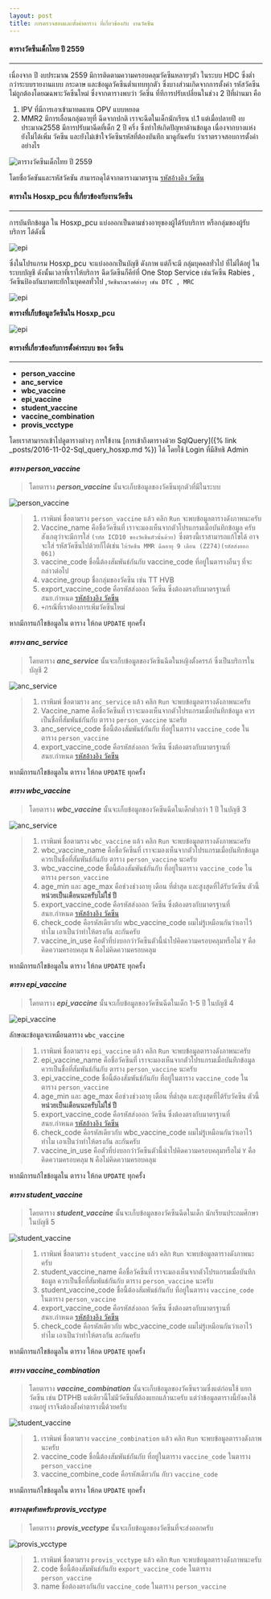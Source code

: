 ```yaml
---
layout: post
title: การตรวจสอบและตั้งค่าตาราง ที่เกี่ยวข้องกับ งานวัคซีน
---
```


#### ตารางวัคซีนเด็กไทย ปี 2559
---
เนื่องจาก ปี งบประมาณ 2559  มีการติดตามความครอบคลุมวัคซีนหลายๆตัว ในระบบ HDC ซึ่งต่ำกว่าระบบรายงานแบบ กระดาษ
 และข้อมูลวัคซีนต่ำแทบทุกตัว ซึ่งบางส่วนเกิดจากการตั้งค่า รหัสวัคซีนไม่ถูกต้องโดยฌฉพาะวัคซีนใหม่ ซึ่งจากตารางพบว่า วัคซีน ที่ทีการปรับเปลี่ยนในช่วง  2  ปีที่ผ่านมา คือ 
1. IPV ที่มีการเอาเข้ามาทดแทน OPV แบบหยอด 
2. MMR2 มีการเลื่อนกลุ่มอายุที่ ฉีดจากปกติ เราจะฉีดในเด็กนักเรียน ป.1 แต่เมื่อปลายปี งบประมาณ​2558 มีการปรับมาฉีดที่เด็ก 2 ปี ครึ่ง
ซึ่งทำให้เกิดปัญหาด้านข้อมูล เนื่องจากบางแห่ง ยังไม่ได้เพิ่ม วัคซีน และยังไม่เข้าใจวัคซีนรหัสที่ต้องบันทึก
มาดูกันครับ ว่าเราตรวจสอบการตั้งค่าอย่างไร

![ตารางวัคซีนเด็กไทย ปี 2559](/img/epi/epi_table_2559.jpg)

โดยชื่อวัคซันและรหัสวัคซัน สามารถดุได้จากตารางมาตรฐาน [รหัสอ้างอิง วัคซีน](http://203.157.185.18/download/IT/standardcode43_2559_v2.1_15JULY16/198.vaccine_code_20151124.xls)
#### ตารางใน Hosxp_pcu ที่เกี่ยวข้องกับงานวัคซีน
---

การบันทึกข้อมูล ใน Hosxp_pcu แบ่งออกเป็นตามช่วงอายุของผู้ได้รับบริการ หรือกลุ่มของผู้รับบริการ ได้ดังนี้ 

![epi](/img/epi/vaccine_group.png)

ซึ่งในโปรแกรม Hosxp_pcu จะแบ่งออกเป็นบัญชี ดังภาพ แต่ก็จะมี กลุ่มบุคคลทั่วไป ที่ไม่ได้อยู่ ในระบบบัญชี ดังนั้นเวลาที่เราให้บริการ ฉีดวัดซีนก็คีย์ที่ One Stop Service
เช่นวัคซีน Rabies , วัคซีนป้องกันบาดทะยักในบุคคลทั่วไป ,`วัคซีนรณรงค์ต่างๆ เช่น DTC , MRC`

![epi](/img/epi/vaccine_group2.png)

**ตารางที่เก็บข้อมูลวัคซีนใน Hosxp_pcu**

![epi](/img/epi/vaccine_table_inhos.png)

#### ตารางที่เกี่ยวข้องกับการตั้งค่าระบบ ของ วัคซีน
---
* **person_vaccine**  
* **anc_service**
* **wbc_vaccine**
* **epi_vaccine**
* **student_vaccine**
* **vaccine_combination**
* **provis_vcctype**

โดยเราสามารถเข้าไปดูตารางต่างๆ การใข้งาน [การเข้าถึงตารางด้วย SqlQuery]({% link _posts/2016-11-02-Sql_query_hosxp.md %}) ได้ โดยใช้ Login ที่มีสิทธิ Admin

#### _ตาราง  **person_vaccine**_
> โดยตาราง ***person_vaccine*** นั้นจะเก็บข้อมูลของวัคซีนทุกตัวที่มีในระบบ 

![person_vaccine](/img/epi/person_vaccine.png)
> 1. เราพิมพ์ ชื่อตามราง `person_vaccine` แล้ว คลิก `Run` จะพบข้อมูลตารางดังภาพนะครับ
> 2. Vaccine_name คือชื่อวัคซีนที่  เราจะมองเห็นจากตัวโปรแกรมเมื่อบันทึกข้อมูล ครับ สังเกตุว่าจะมีการใส่ `(รหัส ICD10 ของวัคซีนตัวนั้นด้วย)` ซึ่งตรงนี้เราสามารถแก้ไขได้ อาจจะใส่ รหัสวัคซีนไปด้วยก็ได้เช่น `ให้วัคซีน MMR ฉีดอายุ 9 เดือน (Z274)(รหัสส่งออก 061)`
> 3. vaccine_code ชื่อนี้ต้องสัมพันธ์กันกับ vaccine_code ที่อยู่ในตารางอืนๆ ที่จะกล่าวต่อไป
> 4. vaccine_group ชื่อกลุ่มของวัคซีน เช่น TT  HVB 
> 5. export_vaccine_code คือรหัสส่งออก วัคซีน ซึ่งต้องตรงกับมาตรฐานที่ สนย.กำหนด [รหัสอ้างอิง วัคซีน](http://203.157.185.18/download/IT/standardcode43_2559_v2.1_15JULY16/198.vaccine_code_20151124.xls)
> 6. `+`กรณีที่เราต้องการเพิ่มวัคซีนใหม่ 

หากมีการแก้ไขข้อมูลใน ตาราง ให้กด `UPDATE` ทุกครั้ง


#### _ตาราง  **anc_service**_
> โดยตาราง ***anc_service*** นั้นจะเก็บข้อมูลของวัคซีนฉีดในหญิงตั้งครรภ์ ซึ่งเป็นบริการในบัญชี 2

![anc_service](/img/epi/anc_service.png)

> 1. เราพิมพ์ ชื่อตามราง `anc_service`  แล้ว คลิก `Run` จะพบข้อมูลตารางดังภาพนะครับ
> 2. Vaccine_name คือชื่อวัคซีนที่  เราจะมองเห็นจากตัวโปรแกรมเมื่อบันทึกข้อมูล ควรเป็นชื่อที่สัมพันธ์กันกับ ตาราง `person_vaccine` นะครับ
> 3. anc_service_code ชื่อนี้ต้องสัมพันธ์กันกับ  ที่อยู่ในตาราง `vaccine_code` ในตาราง `person_vaccine`
> 4. export_vaccine_code คือรหัสส่งออก วัคซีน ซึ่งต้องตรงกับมาตรฐานที่ สนย.กำหนด [รหัสอ้างอิง วัคซีน](http://203.157.185.18/download/IT/standardcode43_2559_v2.1_15JULY16/198.vaccine_code_20151124.xls)

หากมีการแก้ไขข้อมูลใน ตาราง ให้กด `UPDATE` ทุกครั้ง

#### _ตาราง  **wbc_vaccine**_
> โดยตาราง ***wbc_vaccine*** นั้นจะเก็บข้อมูลของวัคซีนฉีดในเด็กต่ำกว่า 1 ปี ในบัญชี 3

![anc_service](/img/epi/wbc_vaccine.png)

> 1. เราพิมพ์ ชื่อตามราง `wbc_vaccine`  แล้ว คลิก `Run` จะพบข้อมูลตารางดังภาพนะครับ
> 2. wbc_vaccine_name คือชื่อวัคซีนที่  เราจะมองเห็นจากตัวโปรแกรมเมื่อบันทึกข้อมูล ควรเป็นชื่อที่สัมพันธ์กันกับ ตาราง `person_vaccine` นะครับ
> 3. wbc_vaccine_code ชื่อนี้ต้องสัมพันธ์กันกับ  ที่อยู่ในตาราง `vaccine_code` ในตาราง `person_vaccine`
> 4. age_min และ age_max  คือช่วงช่วงอายุ เดือน ที่ต่ำสุด และสูงสุดที่ได้รับวัคซีน ตัวนี้  **หน่วยเป็นเดือนนะครับไม่ใช่ ปี**
> 5. export_vaccine_code คือรหัสส่งออก วัคซีน ซึ่งต้องตรงกับมาตรฐานที่ สนย.กำหนด [รหัสอ้างอิง วัคซีน](http://203.157.185.18/download/IT/standardcode43_2559_v2.1_15JULY16/198.vaccine_code_20151124.xls)
> 6. check_code คือรหัสเดียวกับ wbc_vaccine_code ผมไม่รู้เหมือนกันว่าเอาไว้ทำไม เอาเป็นว่าทำให้ตรงกัน ละกันครับ
> 7. vaccine_in_use คือตัวที่บ่งบอกว่าวัคซีนตัวนี้นำไปคิดความครอบคลุมหรือไม่ `Y` คือคิดความครอบคลุม  `N` คือไม่คิดความครอบคลุม  

หากมีการแก้ไขข้อมูลใน ตาราง ให้กด `UPDATE` ทุกครั้ง

#### _ตาราง  **epi_vaccine**_
> โดยตาราง ***epi_vaccine*** นั้นจะเก็บข้อมูลของวัคซีนฉีดในเด็ก 1-5 ปี ในบัญชี 4

![epi_vaccine](/img/epi/epi_vaccine.png)

ลักษณะข้อมูลจะเหมือนตาราง `wbc_vaccine`
> 1. เราพิมพ์ ชื่อตามราง `epi_vaccine`  แล้ว คลิก `Run` จะพบข้อมูลตารางดังภาพนะครับ
> 2. epi_vaccine_name คือชื่อวัคซีนที่  เราจะมองเห็นจากตัวโปรแกรมเมื่อบันทึกข้อมูล ควรเป็นชื่อที่สัมพันธ์กันกับ ตาราง `person_vaccine` นะครับ
> 3. epi_vaccine_code ชื่อนี้ต้องสัมพันธ์กันกับ  ที่อยู่ในตาราง `vaccine_code` ในตาราง `person_vaccine`
> 4. age_min และ age_max  คือช่วงช่วงอายุ เดือน ที่ต่ำสุด และสูงสุดที่ได้รับวัคซีน ตัวนี้  **หน่วยเป็นเดือนนะครับไม่ใช่ ปี**
> 5. export_vaccine_code คือรหัสส่งออก วัคซีน ซึ่งต้องตรงกับมาตรฐานที่ สนย.กำหนด [รหัสอ้างอิง วัคซีน](http://203.157.185.18/download/IT/standardcode43_2559_v2.1_15JULY16/198.vaccine_code_20151124.xls)
> 6. check_code คือรหัสเดียวกับ wbc_vaccine_code ผมไม่รู้เหมือนกันว่าเอาไว้ทำไม เอาเป็นว่าทำให้ตรงกัน ละกันครับ
> 7. vaccine_in_use คือตัวที่บ่งบอกว่าวัคซีนตัวนี้นำไปคิดความครอบคลุมหรือไม่ `Y` คือคิดความครอบคลุม  `N` คือไม่คิดความครอบคลุม  

หากมีการแก้ไขข้อมูลใน ตาราง ให้กด `UPDATE` ทุกครั้ง

#### _ตาราง  **student_vaccine**_
> โดยตาราง ***student_vaccine*** นั้นจะเก็บข้อมูลของวัคซีนฉีดในเด็ก นักเรียนประถมศึกษา ในบัญชี 5

![student_vaccine](/img/epi/student_vaccine.png)


> 1. เราพิมพ์ ชื่อตามราง `student_vaccine`  แล้ว คลิก `Run` จะพบข้อมูลตารางดังภาพนะครับ
> 2. student_vaccine_name คือชื่อวัคซีนที่  เราจะมองเห็นจากตัวโปรแกรมเมื่อบันทึกข้อมูล ควรเป็นชื่อที่สัมพันธ์กันกับ ตาราง `person_vaccine` นะครับ
> 3. student_vaccine_code ชื่อนี้ต้องสัมพันธ์กันกับ  ที่อยู่ในตาราง `vaccine_code` ในตาราง `person_vaccine`
> 4. export_vaccine_code คือรหัสส่งออก วัคซีน ซึ่งต้องตรงกับมาตรฐานที่ สนย.กำหนด [รหัสอ้างอิง วัคซีน](http://203.157.185.18/download/IT/standardcode43_2559_v2.1_15JULY16/198.vaccine_code_20151124.xls)
> 5. check_code คือรหัสเดียวกับ wbc_vaccine_code ผมไม่รู้เหมือนกันว่าเอาไว้ทำไม เอาเป็นว่าทำให้ตรงกัน ละกันครับ

หากมีการแก้ไขข้อมูลใน ตาราง ให้กด `UPDATE` ทุกครั้ง

#### _ตาราง  **vaccine_combination**_
> โดยตาราง ***vaccine_combination*** นั้นจะเก็บข้อมูลของวัคซีนรวมซึ่งแต่ก่อนใช้ แยกวัคซีน เช่น DTPHB แต่เดียวนี้ไม่มีวัคซีนที่ต้องแยกแล้วนะครับ แต่ว่าข้อมูลตารางนี้ยังคงใช้งานอยู่
เราจึงต้องตั้งค่าตารางนี้ด้วยครับ

![student_vaccine](/img/epi/vaccine_com.png)


> 1. เราพิมพ์ ชื่อตามราง `vaccine_combination`  แล้ว คลิก `Run` จะพบข้อมูลตารางดังภาพนะครับ
> 3. vaccine_code ชื่อนี้ต้องสัมพันธ์กันกับ  ที่อยู่ในตาราง `vaccine_code` ในตาราง `person_vaccine`
> 4. vaccine_combine_code คือรหัสเดียวกัน กับว `vaccine_code`

หากมีการแก้ไขข้อมูลใน ตาราง ให้กด `UPDATE` ทุกครั้ง

#### _ตารางสุดท้ายครับ  **provis_vcctype**_
> โดยตาราง ***provis_vcctype*** นั้นจะเก็บข้อมูลของวัคซีนที่จะส่งออกครับ

![provis_vcctype](/img/epi/provis_vcctype.png)


> 1. เราพิมพ์ ชื่อตามราง `provis_vcctype`  แล้ว คลิก `Run` จะพบข้อมูลตารางดังภาพนะครับ
> 2. code ชื่อนี้ต้องสัมพันธ์กันกับ `export_vaccine_code` ในตาราง `person_vaccine`
> 3. name ชื่อต้องตรงกันกับ `vaccine_code` ในตาราง `person_vaccine`



